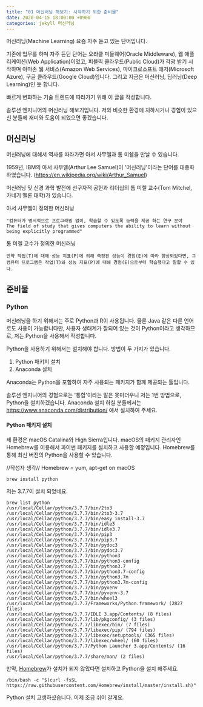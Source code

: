 ```yaml
---
title: "01 머신러닝 해보기: 시작하기 위한 준비물"
date: 2020-04-15 18:00:00 +0900
categories: jekyll 머신러닝
---
```

머신러닝(Machine Learning)
요즘 자주 듣고 있는 단어입니다.

기존에 업무를 하며 자주 듣던 단어는 오라클 미들웨어(Oracle Middleware), 웹 애플리케이션(Web Application)이었고, 퍼블릭 클라우드(Public Cloud)가 각광 받기 시작하며 아마존 웹 서비스(Amazon Web Services), 마이크로소프트 애저(Microsoft Azure), 구글 클라우드(Google Cloud)입니다.
그리고 지금은 머신러닝, 딥러닝(Deep Learning)인 듯 합니다.

빠르게 변화하는 기술 트렌드에 따라가기 위해 이 글을 작성합니다.

솔루션 엔지니어의 머신러닝 해보기입니다.
저와 비슷한 환경에 처하시거나 경험이 있으신 분들께 재미와 도움이 되었으면 좋겠습니다.



## 머신러닝

머신러닝에 대해서 역사를 따라가면 아서 사무엘과 톰 미쉘을 만날 수 있습니다.

1959년, IBM의 아서 사무엘(Arthur Lee Samuel)이 '머신러닝'이라는 단어를 대중화 하였습니다.
(https://en.wikipedia.org/wiki/Arthur_Samuel)

머신러닝 및 신경 과학 발전에 선구자적 공헌과 리더십의 톰 미첼 교수(Tom Mitchel, 카네기 멜론 대학)가 있습니다.

아서 사무엘이 정의한 머신러닝
```
"컴퓨터가 명시적으로 프로그래밍 없이, 학습할 수 있도록 능력을 제공 하는 연구 분야
The field of study that gives computers the ability to learn without being explicitly programmed"
```



톰 미첼 교수가 정의한 머신러닝

```
만약 작업(T)에 대해 성능 지표(P)에 의해 측정된 성능이 경험(E)에 따라 향상되었다면, 그 컴퓨터 프로그램은 작업(T)와 성능 지표(P)에 대해 경험(E)으로부터 학습했다고 말할 수 있다.
```



## 준비물

### Python

머신러닝을 하기 위해서는 주로 Python과 R이 사용됩니다. 물론 Java 같은 다른 언어로도 사용이 가능합니다만, 사용자 생태계가 잘되어 있는 것이 Python이라고 생각하므로, 저는 Python을 사용해서 작성합니다.

Python을 사용하기 위해서는 설치해야 합니다.
방법이 두 가지가 있습니다.

1. Python 패키지 설치
2. Anaconda 설치

Anaconda는 Python을 포함하여 자주 사용되는 패키지가 함께 제공되는 툴입니다.

솔루션 엔지니어의 경험으로는 '통합'이라는 말은 못미더우니 저는 1번 방법으로, Python을 설치하겠습니다.
Anaconda 설치 하실 분들께서는 https://www.anaconda.com/distribution/ 에서 설치하여 주세요.

#### Python 패키지 설치

제 환경은 macOS Catalina와 High Sierra입니다.
macOS의 패키지 관리자인 Homebrew를 이용해서 파이썬 패키지를 설치하고 사용할 예정입니다.
Homebrew를 통해 최신 버전의 Python을 사용할 수 있습니다.

//작성자 생각// Homebrew =  yum, apt-get on macOS

```
brew install python
```

저는 3.7.7이 설치 되었네요.

```
brew list python
/usr/local/Cellar/python/3.7.7/bin/2to3
/usr/local/Cellar/python/3.7.7/bin/2to3-3.7
/usr/local/Cellar/python/3.7.7/bin/easy_install-3.7
/usr/local/Cellar/python/3.7.7/bin/idle3
/usr/local/Cellar/python/3.7.7/bin/idle3.7
/usr/local/Cellar/python/3.7.7/bin/pip3
/usr/local/Cellar/python/3.7.7/bin/pip3.7
/usr/local/Cellar/python/3.7.7/bin/pydoc3
/usr/local/Cellar/python/3.7.7/bin/pydoc3.7
/usr/local/Cellar/python/3.7.7/bin/python3
/usr/local/Cellar/python/3.7.7/bin/python3-config
/usr/local/Cellar/python/3.7.7/bin/python3.7
/usr/local/Cellar/python/3.7.7/bin/python3.7-config
/usr/local/Cellar/python/3.7.7/bin/python3.7m
/usr/local/Cellar/python/3.7.7/bin/python3.7m-config
/usr/local/Cellar/python/3.7.7/bin/pyvenv
/usr/local/Cellar/python/3.7.7/bin/pyvenv-3.7
/usr/local/Cellar/python/3.7.7/bin/wheel3
/usr/local/Cellar/python/3.7.7/Frameworks/Python.framework/ (2827 files)
/usr/local/Cellar/python/3.7.7/IDLE 3.app/Contents/ (8 files)
/usr/local/Cellar/python/3.7.7/lib/pkgconfig/ (3 files)
/usr/local/Cellar/python/3.7.7/libexec/bin/ (7 files)
/usr/local/Cellar/python/3.7.7/libexec/pip/ (794 files)
/usr/local/Cellar/python/3.7.7/libexec/setuptools/ (365 files)
/usr/local/Cellar/python/3.7.7/libexec/wheel/ (60 files)
/usr/local/Cellar/python/3.7.7/Python Launcher 3.app/Contents/ (16 files)
/usr/local/Cellar/python/3.7.7/share/man/ (2 files)
```

만약, [Homebrew][homebrew]가 설치가 되지 않았다면 설치하고 Python을 설치 해주세요.

```
/bin/bash -c "$(curl -fsSL https://raw.githubusercontent.com/Homebrew/install/master/install.sh)"
```

Python 설치 고생하셨습니다.
이제 조금 쉬어 갈게요.

[homebrew]: https://brew.sh/